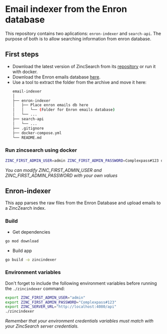 # Email indexer from the Enron database
This repository contains two aplications: `enron-indexer` and `search-api`. The purpose of both is to allow searching information from enron database. 

## First steps
- Download the latest version of ZincSearch from its [repository](https://github.com/zincsearch/zincsearch/releases) or run it with docker.
- Download the Enron emails database [here](http://www.cs.cmu.edu/~enron/enron_mail_20110402.tgz).
- Use a tool to extract the folder from the archive and move it here:
  ```bash
  email-indexer
  │
  ├── enron-indexer
  │   ├── Place enron emails db here
  │   │   └── (Folder for Enron emails database)
  │   └── ... 
  ├── search-api
  │   └── ... 
  ├── .gitignore
  ├── docker-compose.yml
  └── README.md
  ```

### Run zincsearch using docker
```bash
ZINC_FIRST_ADMIN_USER=admin ZINC_FIRST_ADMIN_PASSWORD=Complexpass#123 docker-compose up 
```
_You can modify ZINC_FIRST_ADMIN_USER and ZINC_FIRST_ADMIN_PASSWORD with your own values_

## Enron-indexer
This app parses the raw files from the Enron Database and upload emails to a ZincZearch index.

### Build
- Get dependencies
```bash
go mod download
```
- Build app
```bash
go build -o zincindexer
```
### Environment variables
Don't forget to include the following environment variables before running the `./zincindexer` command:

```bash
export ZINC_FIRST_ADMIN_USER="admin"
export ZINC_FIRST_ADMIN_PASSWORD="Complexpass#123"
export ZINC_SERVER_URL="http://localhost:4080/api"
./zincindexer
```
_Remember that your environment credentials variables must match with your ZincSearch server credentials._
